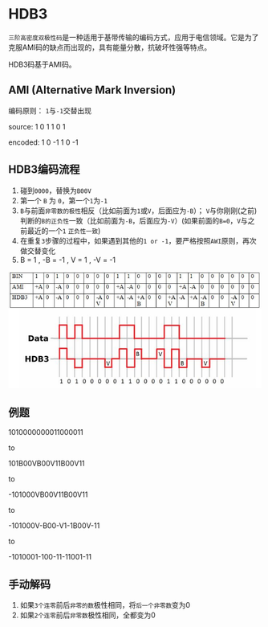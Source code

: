 # HDB3

`三阶高密度双极性码`是一种适用于基带传输的编码方式，应用于电信领域。它是为了克服AMI码的缺点而出现的，具有能量分散，抗破坏性强等特点。

HDB3码基于AMI码。

## AMI \(Alternative Mark Inversion\)

编码原则： `1`与`-1`交替出现

source: 1 0 1 1 0 1

encoded: 1 0 -1 1 0 -1

## HDB3编码流程

1. 碰到`0000`，替换为`B00V`
2. 第一个 `B` 为 `0`，第一个`1`为`-1`
3. `B`与前面`非零数的极性`相反（比如前面为`1`或`V`，后面应为`-B`）； `V`与你刚刚\(之前\)判断的`B的正负性`一致（比如前面为`-B`，后面应为`-V`）\(如果前面的`B=0`，`V`与之前最近的一个`1` `正负性一致`\)
4. 在重复`3`步骤的过程中，如果遇到其他的`1 or -1`，要严格按照`AWI`原则，再次做交替变化
5. B = 1 , -B = -1 , V = 1 , -V = -1

![](../.gitbook/assets/hdb3.jpg)

## 例题

1010000000011000011

to

101B00VB00V11B00V11

to

-101000VB00V11B00V11

to

-101000V-B00-V1-1B00V-11

to

-1010001-100-11-11001-11

## 手动解码

1. 如果`3个连零`前后`非零的数`极性相同，将`后一个非零数`变为0
2. 如果`2个连零`前后`非零数`极性相同，全都变为0

